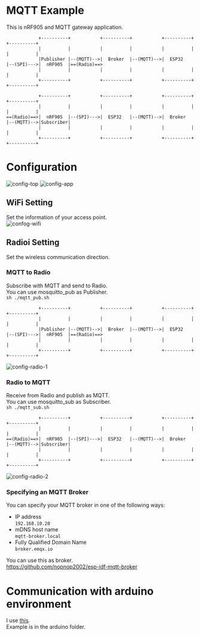 # MQTT Example   
This is nRF905 and MQTT gateway application.   
```
            +----------+           +----------+           +----------+           +----------+
            |          |           |          |           |          |           |          |
            |Publisher |--(MQTT)-->|  Broker  |--(MQTT)-->|  ESP32   |--(SPI)--->|  nRF905  |==(Radio)==>
            |          |           |          |           |          |           |          |
            +----------+           +----------+           +----------+           +----------+

            +----------+           +----------+           +----------+           +----------+
            |          |           |          |           |          |           |          |
==(Radio)==>|  nRF905  |--(SPI)--->|  ESP32   |--(MQTT)-->|  Broker  |--(MQTT)-->|Subscriber|
            |          |           |          |           |          |           |          |
            +----------+           +----------+           +----------+           +----------+
```



# Configuration
![config-top](https://github.com/nopnop2002/esp-idf-nrf905/assets/6020549/c38dbfb0-3886-49d1-bf89-4d06074a843d)
![config-app](https://github.com/nopnop2002/esp-idf-nrf905/assets/6020549/8f43212b-8508-4d13-8392-e538a57f2f45)


## WiFi Setting
Set the information of your access point.   
![confog-wifi](https://github.com/nopnop2002/esp-idf-nrf905/assets/6020549/acad2f2d-1f1b-4d6f-860e-b32b8c010320)

## Radioi Setting
Set the wireless communication direction.   

### MQTT to Radio
Subscribe with MQTT and send to Radio.   
You can use mosquitto_pub as Publisher.   
```sh ./mqtt_pub.sh```

```
            +----------+           +----------+           +----------+           +----------+
            |          |           |          |           |          |           |          |
            |Publisher |--(MQTT)-->|  Broker  |--(MQTT)-->|  ESP32   |--(SPI)--->|  nRF905  |==(Radio)==>
            |          |           |          |           |          |           |          |
            +----------+           +----------+           +----------+           +----------+
```

![config-radio-1](https://github.com/nopnop2002/esp-idf-nrf905/assets/6020549/76201693-63a4-490b-9afd-9f7e2c16d456)



### Radio to MQTT
Receive from Radio and publish as MQTT.   
You can use mosquitto_sub as Subscriber.   
```sh ./mqtt_sub.sh```

```
            +----------+           +----------+           +----------+           +----------+
            |          |           |          |           |          |           |          |
==(Radio)==>|  nRF905  |--(SPI)--->|  ESP32   |--(MQTT)-->|  Broker  |--(MQTT)-->|Subscriber|
            |          |           |          |           |          |           |          |
            +----------+           +----------+           +----------+           +----------+
```

![config-radio-2](https://github.com/nopnop2002/esp-idf-nrf905/assets/6020549/024ea328-57e7-43e4-9217-75dd43c4733d)


### Specifying an MQTT Broker   
You can specify your MQTT broker in one of the following ways:   
- IP address   
 ```192.168.10.20```   
- mDNS host name   
 ```mqtt-broker.local```   
- Fully Qualified Domain Name   
 ```broker.emqx.io```

You can use this as broker.   
https://github.com/nopnop2002/esp-idf-mqtt-broker


# Communication with arduino environment
I use [this](https://github.com/ZakKemble/nRF905-arduino).   
Example is in the arduino folder.   


